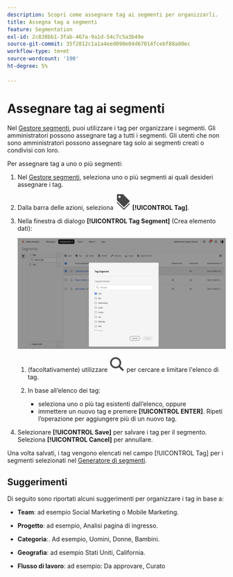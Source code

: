 ```yaml
---
description: Scopri come assegnare tag ai segmenti per organizzarli.
title: Assegna tag a segmenti
feature: Segmentation
exl-id: 2c838bb1-3fab-467a-9a1d-54c7c5a3b49e
source-git-commit: 35f2812c1a1a4eed090e04d67014fcebf88a80ec
workflow-type: tm+mt
source-wordcount: '190'
ht-degree: 5%

---
```


# Assegnare tag ai segmenti

Nel [Gestore segmenti](seg-manage.md), puoi utilizzare i tag per organizzare i segmenti. Gli amministratori possono assegnare tag a tutti i segmenti. Gli utenti che non sono amministratori possono assegnare tag solo ai segmenti creati o condivisi con loro.

Per assegnare tag a uno o più segmenti:

1. Nel [Gestore segmenti](seg-manage.md), seleziona uno o più segmenti ai quali desideri assegnare i tag.
1. Dalla barra delle azioni, seleziona ![Etichette](/help/assets/icons/Labels.svg) **[!UICONTROL Tag]**.
1. Nella finestra di dialogo **[!UICONTROL Tag Segment]** (Crea elemento dati):

   ![Finestra di dialogo Segmenti di tag](assets/segments-tag.png)

   1. (facoltativamente) utilizzare ![Cerca](/help/assets/icons/Search.svg) per cercare e limitare l&#39;elenco di tag.

   2. In base all’elenco dei tag:

      * seleziona uno o più tag esistenti dall’elenco, oppure
      * immettere un nuovo tag e premere **[!UICONTROL ENTER]**. Ripeti l’operazione per aggiungere più di un nuovo tag.

1. Selezionare **[!UICONTROL Save]** per salvare i tag per il segmento. Seleziona **[!UICONTROL Cancel]** per annullare.

Una volta salvati, i tag vengono elencati nel campo [!UICONTROL Tag] per i segmenti selezionati nel [Generatore di segmenti](seg-build.md).


## Suggerimenti

Di seguito sono riportati alcuni suggerimenti per organizzare i tag in base a:

* **Team**: ad esempio Social Marketing o Mobile Marketing.

* **Progetto**: ad esempio, Analisi pagina di ingresso.

* **Categoria**:. Ad esempio, Uomini, Donne, Bambini.

* **Geografia**: ad esempio Stati Uniti, California.

* **Flusso di lavoro**: ad esempio: Da approvare, Curato


<!--
In the [Segment manager](seg-manage.md), you can use tags to organize segments. Administrators can tag all segments. Non administroators can tags only the segments they create or have been shared with them.

To tag one or more segments:

1. In the [Segment manager](seg-manage.md), select one or more of the segments you want to tag.
1. From the action bar, select ![Labels](/help/assets/icons/Labels.svg) **[!UICONTROL Tag]**.
1. In the **[!UICONTROL Tag Segments]** dialog:
   
   ![Tag Segments dialog](assets/tag-filter-dialog.png)

   1. (optionally) use ![Search](/help/assets/icons/Search.svg) to search for and limit the list of tags.

   2. Based on the list of tags:
   
      * select one or more existing tags from the list, or
      * enter a new tag and press **[!UICONTROL ENTER]**. Repeat to add more than one new tag.

1. Select **[!UICONTROL Save]** to save the tags for the segment. Select **[!UICONTROL Cancel]** to cancel.

Once saved, the tags are listed in the [!UICONTROL Tag] field for the selected segments in the [Segment builder](seg-builder.md). 


## Suggestions

Below are some suggestions to organize tags based on:

* **Team**: For example, Social Marketing, Mobile Marketing.
    
* **Project**: For example, Entry-page analysis.
    
* **Category**:. For example, Men, Women, Kids.

* **Geography**: For example: United States, California.
    
* **Workflow**: For example: To be approved,  Curated

-->